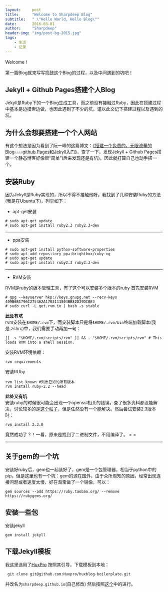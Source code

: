 ```yaml
---
layout:     post
title:      "Welcome to Sharpdeep Blog"
subtitle:   " \"Hello World, Hello Blog\""
date:       2016-03-01
author:     "Sharpdeep"
header-img: "img/post-bg-2015.jpg"
tags:
    - 生活
    - 记录
---
```


Welcome！

第一篇Blog就来写写捣鼓这个Blog的过程，以及中间遇到的坑吧！


## Jekyll + Github Pages搭建个人Blog

Jekyll是Ruby下的一个Blog生成工具，而之前没有接触过Ruby，因此在搭建过程中基本是边摸索边做，也因此遇到了不少的坑。谨以此文记下搭建过程以及遇到的坑。


## 为什么会想要搭建一个个人网站

有这个想法是因为看到了阮一峰的这篇博文：[《搭建一个免费的，无限流量的Blog----github Pages和Jekyll入门》](http://www.ruanyifeng.com/blog/2012/08/blogging_with_jekyll.html)，查了一下，发现Jekyll + Github Pages搭建一个静态博客好像很“简单”(后来发现还是有坑)，因此就打算自己也动手搭一个。


## 安装Ruby

因为Jekyll是Ruby实现的，所以不得不接触他呀。我找到了几种安装Ruby的方法(我是在Ubuntu下)，列举如下：

 - apt-get安装

```
# sudo apt-get update
# sudo apt-get install ruby2.3 ruby2.3-dev
```

---

 - ppa安装

```
# sudo apt-get install python-software-properties
# sudo apt-add-repository ppa:brightbox/ruby-ng
# sudo apt-get update
# sudo apt-get install ruby2.3 ruby2.3-dev
```

---

 - RVM安装

RVM是ruby的版本管理工具，有了这个可以安装多个版本的ruby
首先安装RVM

```
# gpg --keyserver hkp://keys.gnupg.net --recv-keys 409B6B1796C275462A1703113804BB82D39DC0E3
# sudo curl -L get.rvm.io | bash -s stable
```

**此处有坑**  
rvm安装在`$HOME/.rvm`下，而安装脚本只是将`$HOME/.rvm/bin`终端加载脚本(我是.zshrc)中，我们需要手动再加一句：

```
[[ -s "$HOME/.rvm/scripts/rvm" ]] && . "$HOME/.rvm/scripts/rvm" # This loads RVM into a shell session.  
```

安装RVM环境依赖：

```
rvm requirements
```

安装RUby

```
rvm list known #列出已知的所有版本
rvm install ruby-2.2 --head
```

**此处又有坑**  
安装ruby的时候很可能会出现一个openssl相关的错误，查了很多资料都没能解决，讨论较多的是[这个帖子](https://ruby-china.org/topics/8589#reply24)，但是任然没有一个能解决。然后尝试安装2.3版本时：

```
rvm install 2.3.0
```
竟然成功了？！一看，原来是找到了二进制文件，不用编译了。 = =


---

## 关于gem的一个坑

安装好ruby后，gem也一起装好了，gem是一个包管理器，相当于python中的pip。但是这里也有一个坑：gem的源在国外，由于众所周知的原因，经常出现连接问题或者速度太慢，好在淘宝做了一个镜像，可以：

```
gem sources --add https://ruby.taobao.org/ --remove https://rubygems.org/
```



## 安装一些包

安装jekyll

```
gem install jekyll
```



## 下载Jekyll模板

我这里选用了[HuxPro](https://link.zhihu.com/?target=https%3A//github.com/Huxpro/huxpro.github.io)
按照其引导，下载模板到本地：

```
 git clone git@github.com:Huxpro/huxblog-boilerplate.git
```

并改名为`sharpdeep.github.io`(自己修改)
然后按照[这个](https://github.com/Huxpro/huxpro.github.io/blob/master/README.zh.md#environment)中的进行。
